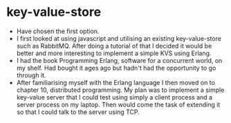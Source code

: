 # key-value-store
- Have chosen the first option.
- I first looked at using javascript and utilising an existing key-value-store such as RabbitMQ. After doing a tutorial of that I decided it would be better and more interesting to implement a simple KVS using Erlang.
- I had the book Programming Erlang, software for a concurrent world, on my shelf. Had bought it ages ago but hadn't had the opportunity to go through it.
- After familiarising myself with the Erlang language I then moved on to chapter 10, distributed programming. My plan was to implement a simple key-value server that I could test using simply a client process and a server process on my laptop. Then would come the task of extending it so that I could talk to the server using TCP.
